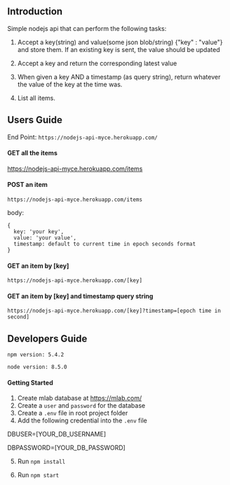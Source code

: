 ## Introduction
Simple nodejs api that can perform the following tasks:

1. Accept a key(string) and value(some json blob/string) {"key" : "value"} and store them. If an existing key is sent, the value should be updated

2. Accept a key and return the corresponding latest value

3. When given a key AND a timestamp (as query string), return whatever the value of the key at the time was.

4. List all items.

## Users Guide
End Point: `https://nodejs-api-myce.herokuapp.com/`

#### GET all the items
https://nodejs-api-myce.herokuapp.com/items

#### POST an item
`https://nodejs-api-myce.herokuapp.com/items`

body:
```
{
  key: 'your key',
  value: 'your value',
  timestamp: default to current time in epoch seconds format
}
```

#### GET an item by [key]
`https://nodejs-api-myce.herokuapp.com/[key]`

#### GET an item by [key] and timestamp query string
`https://nodejs-api-myce.herokuapp.com/[key]?timestamp=[epoch time in second]`

## Developers Guide
`npm version: 5.4.2`

`node version: 8.5.0`

#### Getting Started
1. Create mlab database at https://mlab.com/
2. Create a `user` and `password` for the database
3. Create a `.env` file in root project folder
4. Add the following credential into the `.env` file

DBUSER=[YOUR_DB_USERNAME]

DBPASSWORD=[YOUR_DB_PASSWORD]

5. Run `npm install`

6. Run `npm start`
